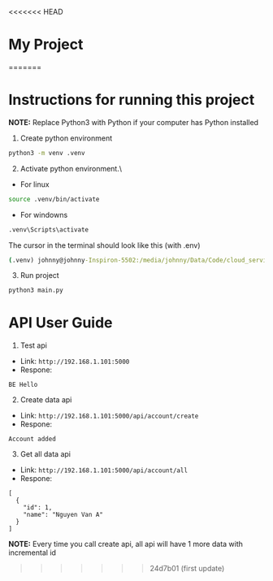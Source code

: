 <<<<<<< HEAD
# My Project
=======
# Instructions for running this project
**NOTE:**
Replace Python3 with Python if your computer has Python installed

1. Create python environment
```bash
python3 -m venv .venv
```

2. Activate python environment.\

- For linux
```bash
source .venv/bin/activate 
```
- For windowns
```bash
.venv\Scripts\activate
```
The cursor in the terminal should look like this (with .env)
```cmd
(.venv) johnny@johnny-Inspiron-5502:/media/johnny/Data/Code/cloud_service/be_test$
```

3. Run project
```bash
python3 main.py
```

# API User Guide
1. Test api
- Link: `http://192.168.1.101:5000`
- Respone: 
```console
BE Hello
```

2. Create data api
- Link: `http://192.168.1.101:5000/api/account/create`
- Respone: 
```console
Account added
```

3. Get all data api
- Link: `http://192.168.1.101:5000/api/account/all`
- Respone: 
```console
[
  {
    "id": 1,
    "name": "Nguyen Van A"
  }
]
```

**NOTE:**
Every time you call create api, all api will have 1 more data with incremental id
>>>>>>> 24d7b01 (first update)
